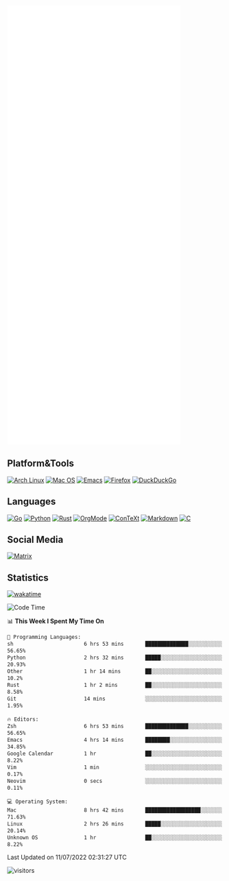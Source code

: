![Metrics](https://github.com/SteamedFish/SteamedFish/blob/master/github-metrics.svg)

## Platform&Tools

[![Arch Linux](https://img.shields.io/badge/ArchLinux-1793D1?logo=arch-linux&logoColor=fff&style=flat-square)](https://archlinux.org/)
[![Mac OS](https://img.shields.io/badge/MacOS-000000?style=flat-square&logo=macos&logoColor=F0F0F0)](https://www.apple.com/macos/)
[![Emacs](https://img.shields.io/badge/Emacs-%237F5AB6.svg?&style=flat-square&logo=gnu-emacs&logoColor=white)](https://www.gnu.org/software/emacs/)
[![Firefox](https://img.shields.io/badge/Firefox-FF7139?style=flat-square&logo=Firefox-Browser&logoColor=white)](https://firefox.com/)
[![DuckDuckGo](https://img.shields.io/badge/DuckDuckGo-DE5833?style=flat-square&logo=DuckDuckGo&logoColor=white)](https://duckduckgo.com/)

## Languages

[![Go](https://img.shields.io/badge/Golang-%2300ADD8.svg?style=flat-square&logo=go&logoColor=white)](https://golang.org/)
[![Python](https://img.shields.io/badge/Python-3670A0?style=flat-square&logo=python&logoColor=ffdd54)](https://www.python.org/)
[![Rust](https://img.shields.io/badge/Rust-%23000000.svg?style=flat-square&logo=rust&logoColor=white)](https://www.rust-lang.org/)
[![OrgMode](https://img.shields.io/badge/OrgMode-%23000000.svg?style=flat-square&logo=org&logoColor=white)](https://orgmode.org/)
[![ConTeXt](https://img.shields.io/badge/ConTeXt-%23008080.svg?style=flat-square&logo=latex&logoColor=white)](https://contextgarden.net/)
[![Markdown](https://img.shields.io/badge/MarkDown-%23000000.svg?style=flat-square&logo=markdown&logoColor=white)](https://daringfireball.net/projects/markdown/)
[![C](https://img.shields.io/badge/C-%2300599C.svg?style=flat-square&logo=c&logoColor=white)](https://www.iso.org/standard/74528.html)

## Social Media

[![Matrix](https://img.shields.io/badge/SteamedFish-2CA5E0?style=social&logo=matrix&logoColor=black)](https://matrix.to/#/@i:steamedfish.org)

## Statistics
[![wakatime](https://wakatime.com/badge/user/168280d6-fcf2-4b4f-ad3a-dc4612f35b38.svg)](https://wakatime.com/@168280d6-fcf2-4b4f-ad3a-dc4612f35b38)

<!--START_SECTION:waka-->
![Code Time](http://img.shields.io/badge/Code%20Time-1%2C914%20hrs%2024%20mins-blue)

📊 **This Week I Spent My Time On** 

```text
💬 Programming Languages: 
sh                       6 hrs 53 mins       ██████████████░░░░░░░░░░░   56.65% 
Python                   2 hrs 32 mins       █████░░░░░░░░░░░░░░░░░░░░   20.93% 
Other                    1 hr 14 mins        ██░░░░░░░░░░░░░░░░░░░░░░░   10.2% 
Rust                     1 hr 2 mins         ██░░░░░░░░░░░░░░░░░░░░░░░   8.58% 
Git                      14 mins             ░░░░░░░░░░░░░░░░░░░░░░░░░   1.95%

🔥 Editors: 
Zsh                      6 hrs 53 mins       ██████████████░░░░░░░░░░░   56.65% 
Emacs                    4 hrs 14 mins       ████████░░░░░░░░░░░░░░░░░   34.85% 
Google Calendar          1 hr                ██░░░░░░░░░░░░░░░░░░░░░░░   8.22% 
Vim                      1 min               ░░░░░░░░░░░░░░░░░░░░░░░░░   0.17% 
Neovim                   0 secs              ░░░░░░░░░░░░░░░░░░░░░░░░░   0.11%

💻 Operating System: 
Mac                      8 hrs 42 mins       ██████████████████░░░░░░░   71.63% 
Linux                    2 hrs 26 mins       █████░░░░░░░░░░░░░░░░░░░░   20.14% 
Unknown OS               1 hr                ██░░░░░░░░░░░░░░░░░░░░░░░   8.22%

```


 Last Updated on 11/07/2022 02:31:27 UTC
<!--END_SECTION:waka-->

![visitors](https://visitor-badge.laobi.icu/badge?page_id=SteamedFish.SteamedFish)
